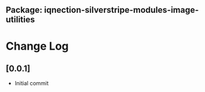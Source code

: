## Package: iqnection-silverstripe-modules-image-utilities
# Change Log


## [0.0.1]
- Initial commit